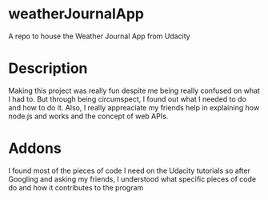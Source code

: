 # weatherJournalApp
A repo to house the Weather Journal App from Udacity


# Description
Making this project was really fun despite me being really confused on what I had to.
But through being circumspect, I found out what I needed to do and how to do it. Also,
I really appreaciate my friends help in explaining how node.js and works and the concept
of web APIs. 


# Addons
I found most of the pieces of code I need on the Udacity tutorials so after Googling and asking my friends, I understood what specific pieces of code do and how it contributes to the program



